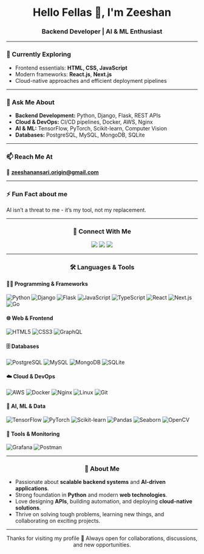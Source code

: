 <h1 align="center">Hello Fellas 👋, I'm Zeeshan</h1>
<h3 align="center">Backend Developer | AI & ML Enthusiast </h3>

---

### 🌱 Currently Exploring
- Frontend essentials: **HTML, CSS, JavaScript**  
- Modern frameworks: **React.js**, **Next.js**  
- Cloud-native approaches and efficient deployment pipelines  

---

### 💬 Ask Me About
- **Backend Development:** Python, Django, Flask, REST APIs  
- **Cloud & DevOps:** CI/CD pipelines, Docker, AWS, Nginx  
- **AI & ML:** TensorFlow, PyTorch, Scikit-learn, Computer Vision  
- **Databases:** PostgreSQL, MySQL, MongoDB, SQLite  

---

### 📫 Reach Me At
📩 **zeeshanansari.origin@gmail.com**

---

### ⚡ Fun Fact about me 
AI isn’t a threat to me - it’s my tool, not my replacement.  


---

<h3 align="center">🤝 Connect With Me</h3>
<p align="center">
  <a href="mailto:zeeshanansari.origin@gmail.com"><img src="https://img.shields.io/badge/Gmail-D14836?style=for-the-badge&logo=gmail&logoColor=white" /></a>
  <a href="https://www.linkedin.com/in/zeeshan-ansari-391613375/"><img src="https://img.shields.io/badge/LinkedIn-0A66C2?style=for-the-badge&logo=linkedin&logoColor=white" /></a>
  <a href="https://github.com/zeeshan-origin"><img src="https://img.shields.io/badge/GitHub-181717?style=for-the-badge&logo=github&logoColor=white" /></a>
</p>

---

<h3 align="center">🛠️ Languages & Tools</h3>

#### 👨‍💻 Programming & Frameworks
![Python](https://img.shields.io/badge/Python-3776AB?style=flat&logo=python&logoColor=white)
![Django](https://img.shields.io/badge/Django-092E20?style=flat&logo=django&logoColor=white)
![Flask](https://img.shields.io/badge/Flask-000000?style=flat&logo=flask&logoColor=white)
![JavaScript](https://img.shields.io/badge/JavaScript-F7DF1E?style=flat&logo=javascript&logoColor=black)
![TypeScript](https://img.shields.io/badge/TypeScript-3178C6?style=flat&logo=typescript&logoColor=white)
![React](https://img.shields.io/badge/React-20232A?style=flat&logo=react&logoColor=61DAFB)
![Next.js](https://img.shields.io/badge/Next.js-000000?style=flat&logo=nextdotjs&logoColor=white)
![Go](https://img.shields.io/badge/Go-00ADD8?style=flat&logo=go&logoColor=white)

#### 🌐 Web & Frontend
![HTML5](https://img.shields.io/badge/HTML5-E34F26?style=flat&logo=html5&logoColor=white)
![CSS3](https://img.shields.io/badge/CSS3-1572B6?style=flat&logo=css3&logoColor=white)
![GraphQL](https://img.shields.io/badge/GraphQL-E10098?style=flat&logo=graphql&logoColor=white)

#### 🗄️ Databases
![PostgreSQL](https://img.shields.io/badge/PostgreSQL-316192?style=flat&logo=postgresql&logoColor=white)
![MySQL](https://img.shields.io/badge/MySQL-4479A1?style=flat&logo=mysql&logoColor=white)
![MongoDB](https://img.shields.io/badge/MongoDB-47A248?style=flat&logo=mongodb&logoColor=white)
![SQLite](https://img.shields.io/badge/SQLite-003B57?style=flat&logo=sqlite&logoColor=white)

#### ☁️ Cloud & DevOps
![AWS](https://img.shields.io/badge/AWS-232F3E?style=flat&logo=amazonaws&logoColor=white)
![Docker](https://img.shields.io/badge/Docker-2496ED?style=flat&logo=docker&logoColor=white)
![Nginx](https://img.shields.io/badge/Nginx-009639?style=flat&logo=nginx&logoColor=white)
![Linux](https://img.shields.io/badge/Linux-FCC624?style=flat&logo=linux&logoColor=black)
![Git](https://img.shields.io/badge/Git-F05032?style=flat&logo=git&logoColor=white)

#### 🤖 AI, ML & Data
![TensorFlow](https://img.shields.io/badge/TensorFlow-FF6F00?style=flat&logo=tensorflow&logoColor=white)
![PyTorch](https://img.shields.io/badge/PyTorch-EE4C2C?style=flat&logo=pytorch&logoColor=white)
![Scikit-learn](https://img.shields.io/badge/Scikit--learn-F7931E?style=flat&logo=scikit-learn&logoColor=white)
![Pandas](https://img.shields.io/badge/Pandas-150458?style=flat&logo=pandas&logoColor=white)
![Seaborn](https://img.shields.io/badge/Seaborn-3776AB?style=flat&logo=python&logoColor=white)
![OpenCV](https://img.shields.io/badge/OpenCV-5C3EE8?style=flat&logo=opencv&logoColor=white)

#### 🔧 Tools & Monitoring
![Grafana](https://img.shields.io/badge/Grafana-F46800?style=flat&logo=grafana&logoColor=white)
![Postman](https://img.shields.io/badge/Postman-FF6C37?style=flat&logo=postman&logoColor=white)

---

<h3 align="center">🚀 About Me</h3>

- Passionate about **scalable backend systems** and **AI-driven applications**.  
- Strong foundation in **Python** and modern **web technologies**.  
- Love designing **APIs**, building automation, and deploying **cloud-native solutions**.  
- Thrive on solving tough problems, learning new things, and collaborating on exciting projects.  

---

<p align="center">
  Thanks for visiting my profile 🌟  
  Always open for collaborations, discussions, and new opportunities.  
</p>
